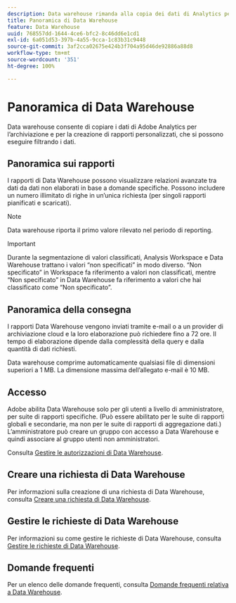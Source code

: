 ```yaml
---
description: Data warehouse rimanda alla copia dei dati di Analytics per l’archiviazione e i rapporti personalizzati, che puoi eseguire filtrando i dati. È possibile richiedere rapporti per visualizzare relazioni avanzate tra i dati, da dati non elaborati in base a domande specifiche. I rapporti data warehouse vengono inviati tramite e-mail o a un provider di archiviazione cloud e la loro elaborazione può richiedere fino a 72 ore. Il tempo di elaborazione dipende dalla complessità della query e dalla quantità di dati richiesti.
title: Panoramica di Data Warehouse
feature: Data Warehouse
uuid: 768557dd-1644-4ce6-bfc2-8c46dd6e1cd1
exl-id: 6a051d53-397b-4a55-9cca-1c83b31c9448
source-git-commit: 3af2cca02675e424b3f704a95d46de92886a88d8
workflow-type: tm+mt
source-wordcount: '351'
ht-degree: 100%

---
```


# Panoramica di Data Warehouse

Data warehouse consente di copiare i dati di Adobe Analytics per l’archiviazione e per la creazione di rapporti personalizzati, che si possono eseguire filtrando i dati.

## Panoramica sui rapporti

I rapporti di Data Warehouse possono visualizzare relazioni avanzate tra dati da dati non elaborati in base a domande specifiche. Possono includere un numero illimitato di righe in un’unica richiesta (per singoli rapporti pianificati e scaricati).

>[!NOTE]
>
>Data warehouse riporta il primo valore rilevato nel periodo di reporting.

>[!IMPORTANT]
>
>Durante la segmentazione di valori classificati, Analysis Workspace e Data Warehouse trattano i valori “non specificati” in modo diverso. “Non specificato” in Workspace fa riferimento a valori non classificati, mentre “Non specificato” in Data Warehouse fa riferimento a valori che hai classificato come “Non specificato”.

## Panoramica della consegna

I rapporti Data Warehouse vengono inviati tramite e-mail o a un provider di archiviazione cloud e la loro elaborazione può richiedere fino a 72 ore. Il tempo di elaborazione dipende dalla complessità della query e dalla quantità di dati richiesti.

Data warehouse comprime automaticamente qualsiasi file di dimensioni superiori a 1 MB. La dimensione massima dell’allegato e-mail è 10 MB.

## Accesso

Adobe abilita Data Warehouse solo per gli utenti a livello di amministratore, per suite di rapporti specifiche. (Può essere abilitato per le suite di rapporti globali e secondarie, ma non per le suite di rapporti di aggregazione dati.) L’amministratore può creare un gruppo con accesso a Data Warehouse e quindi associare al gruppo utenti non amministratori.

Consulta [Gestire le autorizzazioni di Data Warehouse](/help/export/data-warehouse/t-dw-group.md).

## Creare una richiesta di Data Warehouse

Per informazioni sulla creazione di una richiesta di Data Warehouse, consulta [Creare una richiesta di Data Warehouse](/help/export/data-warehouse/create-request/t-dw-create-request.md).

## Gestire le richieste di Data Warehouse

Per informazioni su come gestire le richieste di Data Warehouse, consulta [Gestire le richieste di Data Warehouse](/help/export/data-warehouse/data-warehouse-requests-manage.md).

## Domande frequenti

Per un elenco delle domande frequenti, consulta [Domande frequenti relativa a Data Warehouse](/help/export/data-warehouse/faq.md).